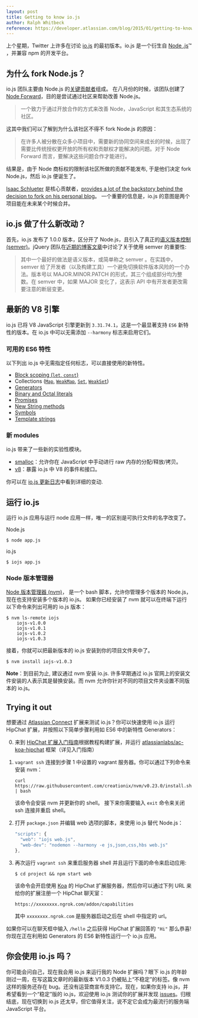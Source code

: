 ```yaml
---
layout: post
title: Getting to know io.js
author: Ralph Whitbeck
reference: https://developer.atlassian.com/blog/2015/01/getting-to-know-iojs/
---
```


上个星期，Twitter 上许多在讨论 [io.js](http://iojs.org) 的最初版本。io.js 是一个衍生自 [Node .js](https://nodejs.org/)™ ，并兼容 npm 的开发平台。

## 为什么 fork Node.js？

io.js 团队主要由 Node.js 的[关键贡献者](https://github.com/iojs/io.js/blob/v1.x/README.md#current-project-team-members)组成。 在八月份的时候，该团队创建了 [Node Forward](http://nodeforward.org/)，目的是尝试通过社区来帮助改善 Node.js。

> 一个致力于通过开放合作的方式来改善 Node，JavaScript 和其生态系统的社区。

这其中我们可以了解到为什么该社区不得不 fork Node.js 的原因：

> 在许多人被分散在众多小项目中，需要新的协同空间来成长的时候，出现了需要比传统授权更开放的所有权和贡献权才能解决的问题。对于 Node Forward 而言，要解决这些问题合作才能进行。

结果是，由于 Node 商标权的限制该社区所做的贡献不能发布, 于是他们决定 fork Node.js，然后 io.js 便诞生了。

[Isaac Schlueter](https://twitter.com/izs) 是核心贡献者，[provides a lot of the backstory behind the decision to fork on his personal blog](http://blog.izs.me/post/104685388058/io-js)。 一个重要的信息是，io.js 的意图是两个项目能在未来某个时候合并。

## io.js 做了什么新改动？

首先，io.js 发布了 1.0.0 版本，区分开了 Node.js，且引入了真正的[语义版本控制 (semver)](http://semver.org/)。jQuery 团队在[近期的博客文章](http://blog.jquery.com/2014/10/29/jquery-3-0-the-next-generations/)中讨论了关于使用 semver 的重要性:

> 其中一个最好的做法是语义版本，或简单称之 semver 。在实践中，semver 给了开发者（以及构建工具）一个避免切换软件版本风险的一个办法。版本号以 MAJOR.MINOR.PATCH 的形式，其三个组成部分均为整数。在 semver 中，如果 MAJOR 变化了，这表示 API 中有开发者更改需要注意的断层变更。

## 最新的 V8 引擎

io.js 已将 V8 JavaScript 引擎更新到 `3.31.74.1`，这是一个最显著支持 `ES6` 新特性的版本。在 io.js 中可以无需添加 `--harmony` 标志来启用它们。

### 可用的 ES6 特性

以下列出 io.js 中无需指定任何标志，可以直接使用的新特性。

*   [Block scoping (`let`, `const`)](https://people.mozilla.org/~jorendorff/es6-draft.html#sec-let-and-const-declarations)
*   Collections ([`Map`](https://people.mozilla.org/~jorendorff/es6-draft.html#sec-map-objects), [`WeakMap`](https://people.mozilla.org/~jorendorff/es6-draft.html#sec-constructor-properties-of-the-global-object-weakmap), [`Set`](https://people.mozilla.org/~jorendorff/es6-draft.html#sec-set-objects), [`WeakSet`](https://people.mozilla.org/~jorendorff/es6-draft.html#sec-constructor-properties-of-the-global-object-weakset))
*   [Generators](https://people.mozilla.org/~jorendorff/es6-draft.html#sec-generator-function-definitions)
*   [Binary and Octal literals](https://people.mozilla.org/~jorendorff/es6-draft.html#sec-literals-numeric-literals)
*   [Promises](https://people.mozilla.org/~jorendorff/es6-draft.html#sec-promise-jobs)
*   [New String methods](http://www.sitepoint.com/preparing-ecmascript-6-new-string-methods/)
*   [Symbols](https://people.mozilla.org/~jorendorff/es6-draft.html#sec-ecmascript-language-types-symbol-type)
*   [Template strings](https://people.mozilla.org/~jorendorff/es6-draft.html#sec-static-semantics-templatestrings)

### 新 modules

io.js 带来了一些新的实验性模块。

*   [smalloc](https://iojs.org/api/smalloc.html)：允许你在 JavaScript 中手动进行 raw 内存的分配/释放/拷贝。
*   [v8](https://iojs.org/api/v8.html)：暴露 io.js 中 V8 的事件和接口。

你可以在 [io.js 更新日志](https://github.com/iojs/io.js/blob/v1.x/CHANGELOG.md)中看到详细的变动.

## 运行 io.js

运行 io.js 应用与运行 node 应用一样，唯一的区别是可执行文件的名字改变了。

Node.js

    $ node app.js

io.js

    $ iojs app.js

### Node 版本管理器

[Node 版本管理器 (nvm)](https://github.com/creationix/nvm)，
是一个 bash 脚本，允许你管理多个版本的 Node.js，现在也支持安装多个版本的 io.js。
如果你已经安装了 nvm 就可以在终端下运行以下命令来列出可用的 io.js 版本：

    $ nvm ls-remote iojs
        iojs-v1.0.0
        iojs-v1.0.1
        iojs-v1.0.2
        iojs-v1.0.3

接着，你就可以把最新版本的 io.js 安装到你的项目文件夹中了。

    $ nvm install iojs-v1.0.3

**Note**：到目前为止, 建议通过 nvm 安装 io.js. 许多早期通过 io.js 官网上的安装文件安装的人表示其是替换安装。而 nvm 允许你针对不同的项目文件夹设置不同版本的 io.js。

## Trying it out

想要通过 [Atlassian Connect](https://developer.atlassian.com/static/connect/docs/index.html)  扩展来测试 io.js？你可以快速使用 io.js 运行 HipChat 扩展，并按照以下简单步骤利用如 ES6 中的新特性 Generators：

0.  来到 [HipChat 扩展入门指南](https://www.hipchat.com/docs/apiv2/quick_start?utm_source=dac&amp;utm_medium=blog&amp;utm_campaign=getting-to-know-iojs)根据教程构建扩展，并运行 [atlassianlabs/ac-koa-hipchat](https://bitbucket.org/atlassianlabs/ac-koa-hipchat?utm_source=dac&amp;utm_medium=blog&amp;utm_campaign=getting-to-know-iojs) 框架（详见入门指南）

0.  `vagrant ssh` 连接到步骤 1 中设置的 vagrant 服务器。你可以通过下列命令来安装 nvm：

    ```
    curl https://raw.githubusercontent.com/creationix/nvm/v0.23.0/install.sh | bash
    ```

    该命令会安装 nvm 并更新你的 shell。 接下来你需要输入 `exit` 命令来关闭 ssh 连接并重启 shell。

0.  打开 `package.json` 并编辑 web 选项的脚本，来使用 io.js 替代 Node.js：

    ```js
    "scripts": {
      "web": "iojs web.js",
      "web-dev": "nodemon --harmony -e js,json,css,hbs web.js"
    },
    ```

0.  再次运行 `vagrant ssh` 来重启服务器 shell 并且运行下面的命令来启动应用:

    ```
    $ cd project && npm start web
    ```

    该命令会开启使用 [Koa](http://koajs.com) 的 HipChat 扩展服务器，然后你可以通过下列 URL 来给你的扩展注册一个 HipChat 聊天室：

    `https://xxxxxxxx.ngrok.com/addon/capabilities`

    其中 `xxxxxxxx.ngrok.com` 是服务器启动之后在 shell 中指定的 url。

如果你可以在聊天框中输入 `/hello` 之后获得 HipChat 扩展回答的 `"Hi"` 那么恭喜! 你现在正在利用如 Generators 的 ES6 新特性运行一个 io.js 应用。

## 你会使用 io.js 吗？

你可能会问自己，现在我会用 io.js 来运行我的 Node 扩展吗？眼下 io.js 的年龄刚过一周，在写这篇文章时的最新版本 V1.0.3 仍被贴上“不稳定”的标签。像 nvm 这样的服务还存在 bug。还没有运营商宣布支持它。现在，如果你支持 io.js，并希望看到一个“稳定”版的 io.js，欢迎使用 io.js 测试你的扩展并发现 [issues](https://github.com/iojs/io.js/issues)。归根结底，现在切换到 io.js 还太早，但它值得关注，说不定它会成为最流行的服务端 JavaScript 平台。
